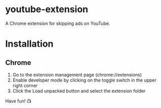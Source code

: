# youtube-extension
A Chrome extension for skipping ads on YouTube.

# Installation

## Chrome
1. Go to the extension management page (chrome://extensions)
2. Enable developer mode by clicking on the toggle switch in the upper right corner
3. Click the Load unpacked button and select the extension folder

Have fun! 📺
